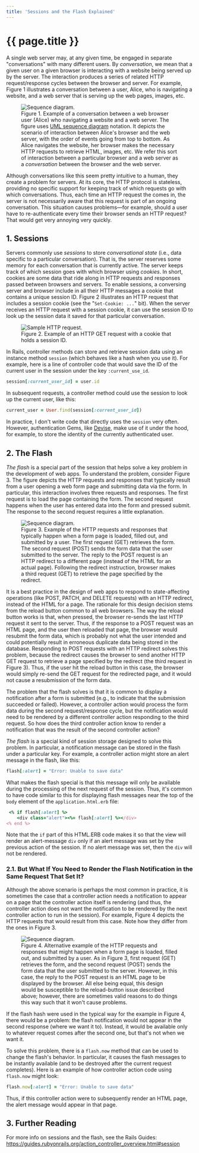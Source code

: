 ```yaml
---
title: 'Sessions and the Flash Explained'
---
```


# {{ page.title }}

A single web server may, at any given time, be engaged in separate "conversations" with many different users. By _conversation_, we mean that a given user on a given browser is interacting with a website being served up by the server. The interaction produces a series of related HTTP request/response cycles between the browser and server. For example, Figure 1 illustrates a conversation between a user, Alice, who is navigating a website, and a web server that is serving up the web pages, images, etc.

<div class="figure-container mx-auto my-4" style="max-width: 960px;">
<figure class="figure">
<img src="{{ site.baseurl }}/resources/conversation-browser-server.svg" class="figure-img img-fluid rounded border" alt="Sequence diagram.">
<figcaption class="figure-caption">Figure 1. Example of a conversation between a web browser user (Alice) who navigating a website and a web server. The figure uses <a href="https://en.wikipedia.org/wiki/Sequence_diagram">UML sequence diagram</a> notation. It depicts the scenario of interaction between Alice's browser and the web server, with the order of events going from top to bottom. As Alice navigates the website, her browser makes the necessary HTTP requests to retrieve HTML, images, etc. We refer this sort of interaction between a particular browser and a web server as a <i>conversation</i> between the browser and the web server.</figcaption>
</figure>
</div>

Although conversations like this seem pretty intuitive to a human, they create a problem for servers. At its core, the HTTP protocol is stateless, providing no specific support for keeping track of which requests go with which conversations. Thus, each time an HTTP request the comes in, the server is not necessarily aware that this request is part of an ongoing conversation. This situation causes problems⁠—for example, should a user have to re-authenticate every time their browser sends an HTTP request? That would get very annoying very quickly.

## 1. Sessions

Servers commonly use _sessions_ to store _conversational state_ (i.e., data specific to a particular conversation). That is, the server reserves some memory for each conversation that is currently active. The server keeps track of which session goes with which browser using _cookies_. In short, cookies are some data that ride along in HTTP requests and responses passed between browsers and servers. To enable sessions, a conversing server and browser include in all their HTTP messages a cookie that contains a unique session ID. Figure 2 illustrates an HTTP request that includes a session cookie (see the "`Set-Cookie: ...`" bit). When the server receives an HTTP request with a session cookie, it can use the session ID to look up the session data it saved for that particular conversation.

<div class="figure-container mx-auto my-4" style="max-width: 960px;">
<figure class="figure">
<img src="{{ site.baseurl }}/resources/http-request-session-cookie.png" class="figure-img img-fluid rounded border w-100" style="max-width: 960px" alt="Sample HTTP request.">
<figcaption class="figure-caption">Figure 2. Example of an HTTP GET request with a cookie that holds a session ID.</figcaption>
</figure>
</div>

In Rails, controller methods can store and retrieve session data using an instance method `session` (which behaves like a hash when you use it). For example, here is a line of controller code that would save the ID of the current user in the session under the key `:current_use_id`.

```ruby
session[:current_user_id] = user.id
```

In subsequent requests, a controller method could use the session to look up the current user, like this:

```ruby
current_user = User.find(session[:current_user_id])
```

In practice, I don't write code that directly uses the `session` very often. However, authentication Gems, like [Devise](https://github.com/plataformatec/devise), make use of it under the hood, for example, to store the identity of the currently authenticated user.

## 2. The Flash

_The flash_ is a special part of the session that helps solve a key problem in the development of web apps. To understand the problem, consider Figure 3. The figure depicts the HTTP requests and responses that typically result from a user opening a web form page and submitting data via the form. In particular, this interaction involves three requests and responses. The first request is to load the page containing the form. The second request happens when the user has entered data into the form and pressed submit. The response to the second request requires a little explanation.

<div class="figure-container mx-auto my-4" style="max-width: 960px;">
<figure class="figure">
<img src="{{ site.baseurl }}/resources/form-submission-seq-dia.svg" class="figure-img img-fluid rounded border w-100" alt="Sequence diagram.">
<figcaption class="figure-caption">Figure 3. Example of the HTTP requests and responses that typically happen when a form page is loaded, filled out, and submitted by a user. The first request (GET) retrieves the form. The second request (POST) sends the form data that the user submitted to the server. The reply to the POST request is an HTTP redirect to a different page (instead of the HTML for an actual page). Following the redirect instruction, browser makes a third request (GET) to retrieve the page specified by the redirect.</figcaption>
</figure>
</div>

It is a best practice in the design of web apps to respond to state-affecting operations (like POST, PATCH, and DELETE requests) with an HTTP redirect, instead of the HTML for a page. The rationale for this design decision stems from the reload button common to all web browsers. The way the reload button works is that, when pressed, the browser re-sends the last HTTP request it sent to the server. Thus, if the response to a POST request was an HTML page, and the user then reloaded that page, the browser would resubmit the form data, which is probably not what the user intended and could potentially result in erroneous duplicate data being stored in the database. Responding to POST requests with an HTTP redirect solves this problem, because the redirect causes the browser to send another HTTP GET request to retrieve a page specified by the redirect (the third request in Figure 3). Thus, if the user hit the reload button in this case, the browser would simply re-send the GET request for the redirected page, and it would not cause a resubmission of the form data.

The problem that the flash solves is that it is common to display a notification after a form is submitted (e.g., to indicate that the submission succeeded or failed). However, a controller action would process the form data during the second request/response cycle, but the notification would need to be rendered by a different controller action responding to the third request. So how does the third controller action know to render a notification that was the result of the second controller action?

_The flash_ is a special kind of session storage designed to solve this problem. In particular, a notification message can be stored in the flash under a particular key. For example, a controller action might store an alert message in the flash, like this:

```ruby
flash[:alert] = "Error: Unable to save data"
```

What makes the flash special is that this message will only be available during the processing of the next request of the session. Thus, it's common to have code similar to this for displaying flash messages near the top of the `body` element of the `application.html.erb` file:

```ruby
 <% if flash[:alert] %>
    <div class="alert"><%= flash[:alert] %></div>
<% end %>
```

Note that the `if` part of this HTML.ERB code makes it so that the view will render an alert-message `div` only if an alert message was set by the previous action of the session. If no alert message was set, then the `div` will not be rendered.

### 2.1. But What If You Need to Render the Flash Notification in the Same Request That Set It?

Although the above scenario is perhaps the most common in practice, it is sometimes the case that a controller action needs a notification to appear on a page that the controller action itself is rendering (and thus, the controller action does not want the notification to be rendered by the next controller action to run in the session). For example, Figure 4 depicts the HTTP requests that would result from this case. Note how they differ from the ones in Figure 3.

<div class="figure-container mx-auto my-4" style="max-width: 960px;">
<figure class="figure">
<img src="{{ site.baseurl }}/resources/form-submission-alt-seq-dia.svg" class="figure-img img-fluid rounded border w-100" alt="Sequence diagram.">
<figcaption class="figure-caption">Figure 4. Alternative example of the HTTP requests and responses that might happen when a form page is loaded, filled out, and submitted by a user. As in Figure 3, first request (GET) retrieves the form, and the second request (POST) sends the form data that the user submitted to the server. However, in this case, the reply to the POST request is an HTML page to be displayed by the browser. All else being equal, this design would be susceptible to the reload-button issue described above; however, there are sometimes valid reasons to do things this way such that it won't cause problems.</figcaption>
</figure>
</div>

If the flash hash were used in the typical way for the example in Figure 4, there would be a problem: the flash notification would not appear in the second response (where we want it to). Instead, it would be available only to whatever request comes after the second one, but that's not when we want it.

To solve this problem, there is a `flash.now` method that can be used to change the flash's behavior. In particular, it causes the flash messages to be instantly available (and to be destroyed after the current request completes). Here is an example of how controller action code using `flash.now` might look:

```ruby
flash.now[:alert] = "Error: Unable to save data"
```

Thus, if this controller action were to subsequently render an HTML page, the alert message would appear in that page.

## 3. Further Reading

For more info on sessions and the flash, see the Rails Guides: <https://guides.rubyonrails.org/action_controller_overview.html#session>
